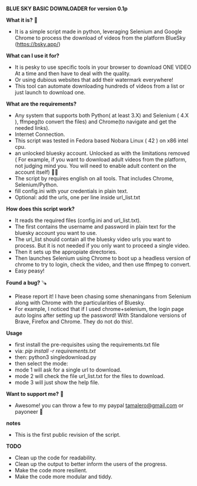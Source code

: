 **BLUE SKY BASIC DOWNLOADER for version 0.1p**

**What it is?** 🤔
- It is a simple script made in python, leveraging Selenium and Google Chrome to process the download of videos from the platform BlueSky (https://bsky.app/)

**What can I use it for?**
- It is pesky to use specific tools in your browser to download ONE VIDEO At a time and then have to deal with the quality.
- Or using dubious websites that add their watermark everywhere!
- This tool can automate downloading hundreds of videos from a list or just launch to download one.

**What are the requirements?**
- Any system that supports both Python( at least 3.X) and Selenium ( 4.X ), ffmpeg(to convert the files) and Chrome(to navigate and get the needed links).
- Internet Connection.
- This script was tested in Fedora based Nobara Linux ( 42 ) on x86 intel cpu. 
- an unlocked bluesky account. Unlocked as with the limitations removed ( For example, if you want to download adult videos from the platform, not judging mind you. You will need to enable adult content on the account itself) 🤷‍♂️
- The script by requires english on all tools. That includes Chrome, Selenium/Python.
- fill config.ini with your credentials in plain text.
- Optional: add the urls, one per line inside url_list.txt

**How does this script work?**
- It reads the required files (config.ini and url_list.txt).
- The first contains the username and password in plain text for the bluesky account you want to use.
- The url_list should contain all the bluesky video urls you want to process. But it is not needed if you only want to proceed a single video.
- Then it sets up the appropiate directories.
- Then launches Selenium using Chrome to boot up a headless version of chrome to try to login, check the video, and then use ffmpeg to convert.
- Easy peasy! 

**Found a bug?** 🪚
- Please report it! I have been chasing some shenaningans from Selenium along with Chrome with the particularities of Bluesky.
- For example, I noticed that if I used chrome+selenium, the login page auto logins after setting up the password! With Standalone versions of Brave, Firefox and Chrome. They do not do this!.


**Usage**
- first install the pre-requisites using the requirements.txt file
- via: *pip install -r requirements.txt*
- then: python3 singledownload.py
- then select the mode:
- mode 1 will ask for a single url to download. 
- mode 2 will check the file url_list.txt for the files to download.
- mode 3 will just show the help file.

**Want to support me?** 🎊
- Awesome! you can throw a few to my paypal tamalero@gmail.com or payoneer 🥇


**notes** 
- This is the first public revision of the script.

**TODO**
- Clean up the code for readability.
- Clean up the output to better inform the users of the progress.
- Make the code more resilient.
- Make the code more modular and tiddy. 

